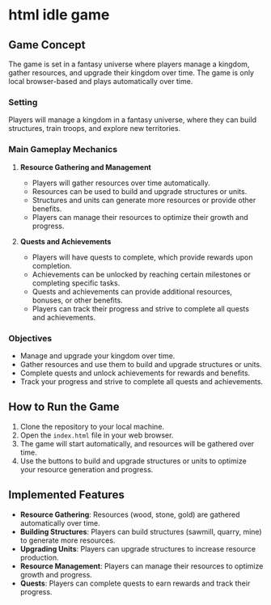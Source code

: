 # html idle game

## Game Concept

The game is set in a fantasy universe where players manage a kingdom, gather resources, and upgrade their kingdom over time. The game is only local browser-based and plays automatically over time.

### Setting

Players will manage a kingdom in a fantasy universe, where they can build structures, train troops, and explore new territories.

### Main Gameplay Mechanics

1. **Resource Gathering and Management**
   - Players will gather resources over time automatically.
   - Resources can be used to build and upgrade structures or units.
   - Structures and units can generate more resources or provide other benefits.
   - Players can manage their resources to optimize their growth and progress.

2. **Quests and Achievements**
   - Players will have quests to complete, which provide rewards upon completion.
   - Achievements can be unlocked by reaching certain milestones or completing specific tasks.
   - Quests and achievements can provide additional resources, bonuses, or other benefits.
   - Players can track their progress and strive to complete all quests and achievements.

### Objectives

- Manage and upgrade your kingdom over time.
- Gather resources and use them to build and upgrade structures or units.
- Complete quests and unlock achievements for rewards and benefits.
- Track your progress and strive to complete all quests and achievements.

## How to Run the Game

1. Clone the repository to your local machine.
2. Open the `index.html` file in your web browser.
3. The game will start automatically, and resources will be gathered over time.
4. Use the buttons to build and upgrade structures or units to optimize your resource generation and progress.

## Implemented Features

- **Resource Gathering**: Resources (wood, stone, gold) are gathered automatically over time.
- **Building Structures**: Players can build structures (sawmill, quarry, mine) to generate more resources.
- **Upgrading Units**: Players can upgrade structures to increase resource production.
- **Resource Management**: Players can manage their resources to optimize growth and progress.
- **Quests**: Players can complete quests to earn rewards and track their progress.
